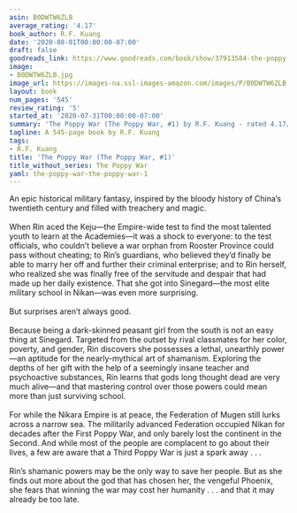 ```yaml
---
asin: B0DWTW6ZLB
average_rating: '4.17'
book_author: R.F. Kuang
date: '2020-08-01T00:00:00-07:00'
draft: false
goodreads_link: https://www.goodreads.com/book/show/37913584-the-poppy-war
image:
- B0DWTW6ZLB.jpg
image_url: https://images-na.ssl-images-amazon.com/images/P/B0DWTW6ZLB.01._SCLZZZZZZZ.jpg
layout: book
num_pages: '545'
review_rating: '5'
started_at: '2020-07-31T00:00:00-07:00'
summary: 'The Poppy War (The Poppy War, #1) by R.F. Kuang - rated 4.17/5 on Goodreads'
tagline: A 545-page book by R.F. Kuang
tags:
- R.F. Kuang
title: 'The Poppy War (The Poppy War, #1)'
title_without_series: The Poppy War
yaml: the-poppy-war-the-poppy-war-1
---
```


An epic historical military fantasy, inspired by the bloody history of China’s twentieth century and filled with treachery and magic.<br /><br />When Rin aced the Keju—the Empire-wide test to find the most talented youth to learn at the Academies—it was a shock to everyone: to the test officials, who couldn’t believe a war orphan from Rooster Province could pass without cheating; to Rin’s guardians, who believed they’d finally be able to marry her off and further their criminal enterprise; and to Rin herself, who realized she was finally free of the servitude and despair that had made up her daily existence. That she got into Sinegard—the most elite military school in Nikan—was even more surprising.<br /><br />But surprises aren’t always good.<br /><br />Because being a dark-skinned peasant girl from the south is not an easy thing at Sinegard. Targeted from the outset by rival classmates for her color, poverty, and gender, Rin discovers she possesses a lethal, unearthly power—an aptitude for the nearly-mythical art of shamanism. Exploring the depths of her gift with the help of a seemingly insane teacher and psychoactive substances, Rin learns that gods long thought dead are very much alive—and that mastering control over those powers could mean more than just surviving school.<br /><br />For while the Nikara Empire is at peace, the Federation of Mugen still lurks across a narrow sea. The militarily advanced Federation occupied Nikan for decades after the First Poppy War, and only barely lost the continent in the Second. And while most of the people are complacent to go about their lives, a few are aware that a Third Poppy War is just a spark away . . .<br /><br />Rin’s shamanic powers may be the only way to save her people. But as she finds out more about the god that has chosen her, the vengeful Phoenix, she fears that winning the war may cost her humanity . . . and that it may already be too late.